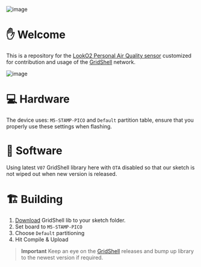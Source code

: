 ![image](https://github.com/invpe/LookO2/assets/106522950/973424a8-95d3-49d3-8a0a-1c60280bed7e)

# ✋ Welcome 

This is a repository for the [LookO2 Personal Air Quality sensor](https://looko2.com/) customized for contribution and usage of the [GridShell](https://github.com/invpe/GridShell) network.

![image](https://github.com/invpe/LookO2/assets/106522950/13dd5d40-ffcd-447f-a4fb-0e71e338fb9b)


# 💻 Hardware

The device uses: `M5-STAMP-PICO` and `Default` partition table, ensure that you properly use these settings when flashing.

# 📜 Software

Using latest `V07` GridShell library here with `OTA` disabled so that our sketch is not wiped out when new version is released.

# 🏗️ Building

1. [Download](https://github.com/invpe/GridShell/tree/main/Sources/GridShell) GridShell lib to your sketch folder.
2. Set board to `M5-STAMP-PICO`
3. Choose `Default` partitioning
4. Hit Compile & Upload

> **Important**
Keep an eye on the [GridShell](https://github.com/invpe/GridShell) releases and bump up library to the newest version if required.










